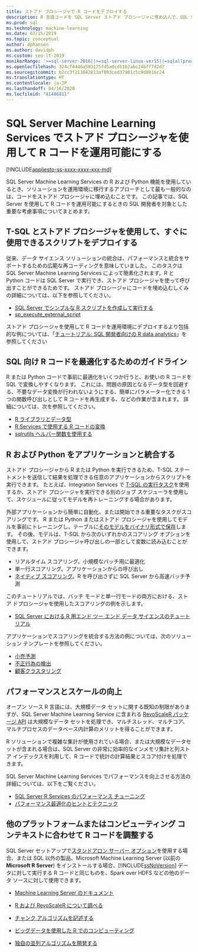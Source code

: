 ```yaml
---
title: ストアド プロシージャで R コードをデプロイする
description: R 言語コードを SQL Server ストアド プロシージャに埋め込んで、SQL Server データベースにアクセスできる任意のクライアント アプリケーションで使用できるようにします。
ms.prod: sql
ms.technology: machine-learning
ms.date: 03/15/2019
ms.topic: conceptual
author: dphansen
ms.author: davidph
ms.custom: seo-lt-2019
monikerRange: '>=sql-server-2016||>=sql-server-linux-ver15||=sqlallproducts-allversions'
ms.openlocfilehash: 324cf4446a593175fd5a8cd11b2abc24bff7d2d7
ms.sourcegitcommit: b2cc3f213042813af803ced37901c5c9d8016c24
ms.translationtype: HT
ms.contentlocale: ja-JP
ms.lasthandoff: 04/16/2020
ms.locfileid: "81486811"
---
```

# <a name="operationalize-r-code-using-stored-procedures-in-sql-server-machine-learning-services"></a>SQL Server Machine Learning Services でストアド プロシージャを使用して R コードを運用可能にする
[!INCLUDE[appliesto-ss-xxxx-xxxx-xxx-md](../../includes/appliesto-ss-xxxx-xxxx-xxx-md.md)]

SQL Server Machine Learning Services の R および Python 機能を使用しているとき、ソリューションを運用環境に移行するアプローチとして最も一般的なのは、コードをストアド プロシージャに埋め込むことです。 この記事では、SQL Server を使用して R コードを運用可能にするときの SQL 開発者を対象とした重要な考慮事項についてまとめます。

## <a name="deploy-production-ready-script-using-t-sql-and-stored-procedures"></a>T-SQL とストアド プロシージャを使用して、すぐに使用できるスクリプトをデプロイする

従来、データ サイエンス ソリューションの統合は、パフォーマンスと統合をサポートするための広範な再コーディングを意味していました。 このタスクは SQL Server Machine Learning Services によって簡素化されます。R と Python コードは SQL Server で実行でき、ストアド プロシージャを使って呼び出すことができるためです。 ストアド プロシージャにコードを埋め込むしくみの詳細については、以下を参照してください。

+ [SQL Server でシンプルな R スクリプトを作成して実行する](../tutorials/quickstart-r-create-script.md)
+ [sp_execute_external_script](../../relational-databases/system-stored-procedures/sp-execute-external-script-transact-sql.md)

ストアド プロシージャを使用して R コードを運用環境にデプロイするより包括的な例については、「[チュートリアル: SQL 開発者向けの R data analytics](../../machine-learning/tutorials/sqldev-in-database-r-for-sql-developers.md)」を参照してください

## <a name="guidelines-for-optimizing-r-code-for-sql"></a>SQL 向け R コードを最適化するためのガイドライン

R または Python コードで事前に最適化をいくつか行うと、お使いの R コードを SQL で変換しやすくなります。 これには、問題の原因となるデータ型を回避する、不要なデータ変換が行われないようにする、簡単にパラメーター化できる 1 つの関数呼び出しとして R コードを再生成する、などの作業が含まれます。 詳細については、次を参照してください。

+ [R ライブラリとデータ型](r-libraries-and-data-types.md)
+ [R Services で使用する R コードの変換](converting-r-code-for-use-in-sql-server.md)
+ [sqlrutils ヘルパー関数を使用する](ref-r-sqlrutils.md)

## <a name="integrate-r-and-python-with-applications"></a>R および Python をアプリケーションと統合する

ストアド プロシージャから R または Python を実行できるため、T-SQL ステートメントを送信して結果を処理できる任意のアプリケーションからスクリプトを実行できます。 たとえば、Integration Services で [T-SQL の実行タスク](https://docs.microsoft.com/sql/integration-services/control-flow/execute-t-sql-statement-task)を使用するか、ストアド プロシージャを実行できる別のジョブ スケジューラを使用して、スケジュールに従ってモデルを再トレーニングする場合があります。

外部アプリケーションから簡単に自動化、または開始できる重要なタスクがスコアリングです。 R または Python またはストアド プロシージャを使用してモデルを事前にトレーニングし、テーブルに[そのモデルをバイナリ形式で保存](../tutorials/walkthrough-build-and-save-the-model.md)します。 その後、モデルは、T-SQL から次のいずれかのスコアリング オプションを使用して、ストアド プロシージャ呼び出しの一部として変数に読み込むことができます。

+ リアルタイム スコアリング。小規模なバッチ用に最適化
+ 単一行スコアリング。アプリケーションからの呼び出し
+ [ネイティブ スコアリング](../sql-native-scoring.md)。R を呼び出さずに SQL Server から高速バッチ予測

このチュートリアルでは、バッチ モードと単一行モードの両方における、ストア ドプロシージャを使用したスコアリングの例を示します。

+ [SQL Server における R 用エンド ツー エンド データ サイエンスのチュートリアル](../tutorials/walkthrough-data-science-end-to-end-walkthrough.md)

アプリケーションでスコアリングを統合する方法の例については、次のソリューション テンプレートを参照してください。

+ [小売予測](https://github.com/Microsoft/SQL-Server-R-Services-Samples/blob/master/RetailForecasting/README.md)
+ [不正行為の検出](https://github.com/Microsoft/r-server-fraud-detection)
+ [顧客クラスタリング](https://github.com/Microsoft/sql-server-samples/tree/master/samples/features/r-services/getting-started/customer-clustering)

## <a name="boost-performance-and-scale"></a>パフォーマンスとスケールの向上

オープン ソース R 言語には、大規模データ セットに関する既知の制限がありますが、SQL Server Machine Learning Service に含まれる [RevoScaleR パッケージ API](ref-r-revoscaler.md) は大規模なデータ セットを処理でき、マルチスレッド、マルチコア、マルチプロセスのデータベース内計算のメリットを得ることができます。

R ソリューションで複雑な集計が使用されている場合、または大規模なデータセットが含まれる場合は、SQL Server の非常に効率的なインメモリ集計と列ストア インデックスを利用して、R コードで統計の計算結果とスコア付けを処理できます。

SQL Server Machine Learning Services でパフォーマンスを向上させる方法の詳細については、以下をご覧ください。

+ [SQL Server R Services のパフォーマンス チューニング](../../machine-learning/r/sql-server-r-services-performance-tuning.md)
+ [パフォーマンス最適化のヒントとテクニック](https://gallery.cortanaintelligence.com/Tutorial/SQL-Server-Optimization-Tips-and-Tricks-for-Analytics-Services)

## <a name="adapt-r-code-for-other-platforms-or-compute-contexts"></a>他のプラットフォームまたはコンピューティング コンテキストに合わせて R コードを調整する

SQL Server セットアップで[スタンドアロン サーバー オプション](../install/sql-machine-learning-standalone-windows-install.md)を使用する場合、または SQL 以外の製品、Microsoft Machine Learning Server (以前の **Microsoft R Server**) をインストールする場合、[!INCLUDE[ssNoVersion](../../includes/ssnoversion-md.md)] データに対して実行する R コードと同じものを、Spark over HDFS などの他のデータ ソースに対して使用できます。

+ [Machine Learning Server のドキュメント](https://docs.microsoft.com/r-server/)

+ [R および RevoScaleR について調べる](https://docs.microsoft.com/r-server/r/tutorial-r-to-revoscaler)

+ [チャンク アルゴリズムを記述する](https://docs.microsoft.com/r-server/r/how-to-developer-write-chunking-algorithms)

+ [ビッグデータを使用した R でのコンピューティング](https://docs.microsoft.com/r-server/r/tutorial-large-data-tips)

+ [独自の並列アルゴリズムを開発する](https://docs.microsoft.com/r-server/r-reference/revopemar/pemar)


